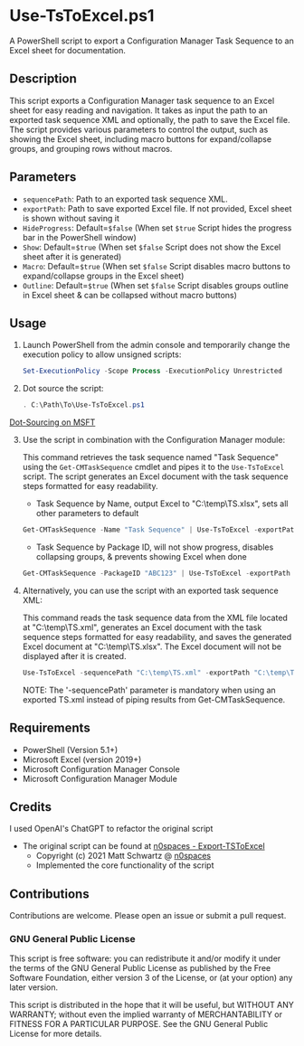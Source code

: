 # Use-TsToExcel.ps1

A PowerShell script to export a Configuration Manager Task Sequence to an Excel sheet for documentation.

## Description

This script exports a Configuration Manager task sequence to an Excel sheet for easy reading and navigation. It takes as input the path to an exported task sequence XML and optionally, the path to save the Excel file. The script provides various parameters to control the output, such as showing the Excel sheet, including macro buttons for expand/collapse groups, and grouping rows without macros.

## Parameters

- `sequencePath`: Path to an exported task sequence XML.
- `exportPath`: Path to save exported Excel file. If not provided, Excel sheet is shown without saving it
- `HideProgress`: Default=`$false` (When set `$true` Script hides the progress bar in the PowerShell window)
- `Show`: Default=`$true` (When set `$false` Script does not show the Excel sheet after it is generated)
- `Macro`: Default=`$true` (When set `$false` Script disables macro buttons to expand/collapse groups in the Excel sheet)
- `Outline`: Default=`$true` (When set `$false` Script disables groups outline in Excel sheet & can be collapsed without macro buttons)

## Usage

1. Launch PowerShell from the admin console and temporarily change the execution policy to allow unsigned scripts:

    ```powershell
    Set-ExecutionPolicy -Scope Process -ExecutionPolicy Unrestricted
    ```

2. Dot source the script:

    ```powershell
    . C:\Path\To\Use-TsToExcel.ps1
    ```
[Dot-Sourcing on MSFT](https://learn.microsoft.com/en-us/powershell/module/microsoft.powershell.core/about/about_scripts?view=powershell-7.3#script-scope-and-dot-sourcing)

3. Use the script in combination with the Configuration Manager module:

   This command retrieves the task sequence named "Task Sequence" using the `Get-CMTaskSequence` cmdlet and pipes it to the `Use-TsToExcel` script.
   The script generates an Excel document with the task sequence steps formatted for easy readability.

   - Task Sequence by Name, output Excel to "C:\temp\TS.xlsx", sets all other parameters to default
   
    ```powershell
    Get-CMTaskSequence -Name "Task Sequence" | Use-TsToExcel -exportPath "C:\temp\TS.xlsx"
    ```
   - Task Sequence by Package ID, will not show progress, disables collapsing groups, & prevents showing Excel when done
   
    ```powershell
    Get-CMTaskSequence -PackageID "ABC123" | Use-TsToExcel -exportPath "C:\temp\TS.xlsx" -HideProgress $true -Macro $false -Show $false
    ```

5. Alternatively, you can use the script with an exported task sequence XML:

   This command reads the task sequence data from the XML file located at "C:\temp\TS.xml", generates an Excel document with the task sequence steps formatted for easy readability, and saves the generated Excel document at "C:\temp\TS.xlsx". The Excel document will not be displayed after it is created.
   
    ```powershell
    Use-TsToExcel -sequencePath "C:\temp\TS.xml" -exportPath "C:\temp\TS.xlsx"
    ```

   NOTE: The '-sequencePath' parameter is mandatory when using an exported TS.xml instead of piping results from Get-CMTaskSequence.

## Requirements

- PowerShell (Version 5.1+)
- Microsoft Excel (version 2019+)
- Microsoft Configuration Manager Console
- Microsoft Configuration Manager Module

## Credits
I used OpenAI's ChatGPT to refactor the original script
- The original script can be found at [n0spaces - Export-TSToExcel](https://github.com/n0spaces/Export-TSToExcel/tree/main)
    - Copyright (c) 2021 Matt Schwartz @ [n0spaces](https://github.com/n0spaces)
    - Implemented the core functionality of the script

## Contributions

Contributions are welcome. Please open an issue or submit a pull request.

### GNU General Public License
This script is free software: you can redistribute it and/or modify
it under the terms of the GNU General Public License as published by
the Free Software Foundation, either version 3 of the License, or
(at your option) any later version.

This script is distributed in the hope that it will be useful,
but WITHOUT ANY WARRANTY; without even the implied warranty of
MERCHANTABILITY or FITNESS FOR A PARTICULAR PURPOSE.  See the
GNU General Public License for more details.
